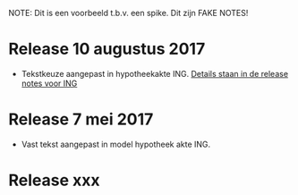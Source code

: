 NOTE: Dit is een voorbeeld t.b.v. een spike. Dit zijn FAKE NOTES!

# Release 10 augustus 2017 #
- Tekstkeuze aangepast in hypotheekakte ING. [Details staan in de release notes voor ING](/kik-modeldocumenten/hypotheek/ing/20140830000004/Releasenotes%20ING%2020160101000004%20-%202.md)

# Release 7 mei 2017 #
- Vast tekst aangepast in model hypotheek akte ING. 

# Release xxx
